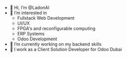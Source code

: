 - 👋 Hi, I’m @LadonAl
- 👀 I’m interested in 
  - Fullstack Web Development
  - UI/UX
  - FPGA's and reconfigurable computing
  - ERP Systems
  - Odoo Development
- 🌱 I’m currently working on my backend skills
- 👷 I work as a Client Solution Developer for Odoo Dubai


<!---
LadonAl/LadonAl is a ✨ special ✨ repository because its `README.md` (this file) appears on your GitHub profile.
You can click the Preview link to take a look at your changes.
--->
